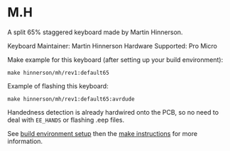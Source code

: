 M.H
=========

A split 65% staggered keyboard made by Martin Hinnerson.

Keyboard Maintainer: Martin Hinnerson
Hardware Supported: Pro Micro

Make example for this keyboard (after setting up your build environment):

    make hinnerson/mh/rev1:default65

Example of flashing this keyboard:

    make hinnerson/mh/rev1:default65:avrdude

Handedness detection is already hardwired onto the PCB, so no need to deal with `EE_HANDS` or flashing .eep files.

See [build environment setup](https://docs.qmk.fm/#/getting_started_build_tools) then the [make instructions](https://docs.qmk.fm/#/getting_started_make_guide) for more information.

